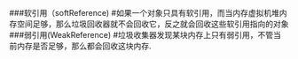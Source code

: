 ###软引用（softReference)
#如果一个对象只具有软引用，而当内存虚拟机堆内存空间足够，那么垃圾回收器就不会回收它，反之就会回收这些软引用指向的对象
###弱引用(WeakReference)
#垃圾收集器发现某块内存上只有弱引用，不管当前内存是否足够，那么都会回收这块内存.